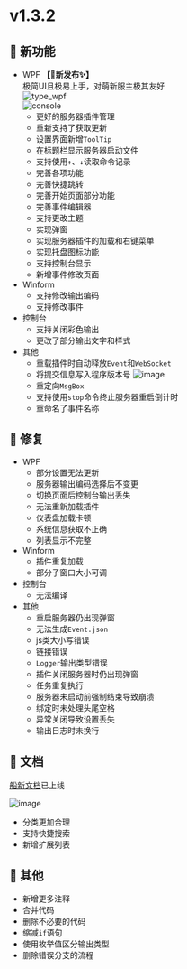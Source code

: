 # v1.3.2

## 🚀 新功能

- WPF **【🎉新发布✨】**  
  极简UI且极易上手，对萌新服主极其友好  
  ![type_wpf](https://user-images.githubusercontent.com/103164490/199401604-1be1222c-6af1-448d-b996-82085dac0dd4.png)  
  ![console](https://user-images.githubusercontent.com/103164490/199401841-b9f338a1-ac70-4940-9e04-cbd88a37ac20.png)  
  - 更好的服务器插件管理
  - 重新支持了获取更新
  - 设置界面新增`ToolTip`
  - 在标题栏显示服务器启动文件
  - 支持使用`↑`、`↓`读取命令记录
  - 完善各项功能
  - 完善快捷跳转
  - 完善开始页面部分功能
  - 完善事件编辑器
  - 支持更改主题
  - 实现弹窗
  - 实现服务器插件的加载和右键菜单
  - 实现托盘图标功能
  - 支持控制台显示
  - 新增事件修改页面
- Winform
  - 支持修改输出编码
  - 支持修改事件
- 控制台
  - 支持关闭彩色输出
  - 更改了部分输出文字和样式
- 其他
  - 重载插件时自动释放`Event`和`WebSocket`
  - 将提交信息写入程序版本号
    ![image](https://user-images.githubusercontent.com/103164490/199402282-bfd22f9d-51b3-4a6d-8d80-1a73c552c948.png)
  - 重定向`MsgBox`
  - 支持使用`stop`命令终止服务器重启倒计时
  - 重命名了事件名称

## 🐛 修复

- WPF
  - 部分设置无法更新
  - 服务器输出编码选择后不变更
  - 切换页面后控制台输出丢失
  - 无法重新加载插件
  - 仪表盘加载卡顿
  - 系统信息获取不正确
  - 列表显示不完整
- Winform
  - 插件重复加载
  - 部分子窗口大小可调
- 控制台
  - 无法编译
- 其他
  - 重启服务器仍出现弹窗
  - 无法生成`Event.json`
  - js类大小写错误
  - 链接错误
  - `Logger`输出类型错误
  - 插件关闭服务器时仍出现弹窗
  - 任务重复执行
  - 服务器未启动前强制结束导致崩溃
  - 绑定时未处理头尾空格
  - 异常关闭导致设置丢失
  - 输出日志时未换行

## 📃 文档

[船新文档](https://serein.cc)已上线

![image](https://user-images.githubusercontent.com/103164490/199998049-65ab45ee-e021-4bf8-baa4-f551e5b153a4.png)

- 分类更加合理
- 支持快捷搜索
- 新增扩展列表

## 🧰 其他

- 新增更多注释
- 合并代码
- 删除不必要的代码
- 缩减`if`语句
- 使用枚举值区分输出类型
- 删除错误分支的流程
